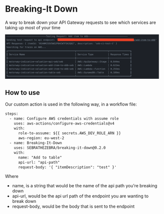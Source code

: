 # Breaking-It Down

A way to break down your API Gateway requests to see which services
are taking up most of your time

![Alt example](./public/action-in-ci.png)

## How to use 

Our custom action is used in the following way, in a workflow file:

```
steps:
  - name: Configure AWS credentials with assume role
    uses: aws-actions/configure-aws-credentials@v4
    with:
      role-to-assume: ${{ secrets.AWS_DEV_ROLE_ARN }}
      aws-region: eu-west-2
  - name: Breaking-It-Down
    uses: SEBRATHEZEBRA/breaking-it-down@0.2.0
    with:
      name: "Add to table"
      api-url: "api-path"
      request-body: '{ "itemDescription": "test" }'
```

Where
 - name, is a string that would be the name of the api path you're breaking down
 - api-url, would be the api url path of the endpoint you are wanting to break down
 - request-body, would be the body that is sent to the endpoint